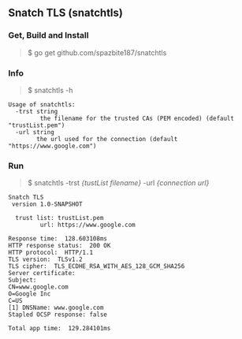 ## Snatch TLS (snatchtls)

### Get, Build and Install
> $ go get github.com/spazbite187/snatchtls

### Info
>$ snatchtls -h

```
Usage of snatchtls:
  -trst string
    	 the filename for the trusted CAs (PEM encoded) (default "trustList.pem")
  -url string
    	the url used for the connection (default "https://www.google.com")
```
### Run
>$ snatchtls -trst *{tustList filename}* -url *{connection url}*

```
Snatch TLS
 version 1.0-SNAPSHOT

  trust list: trustList.pem
         url: https://www.google.com

Response time:  128.603108ms
HTTP response status:  200 OK
HTTP protocol:  HTTP/1.1
TLS version:  TLSv1.2
TLS cipher:  TLS_ECDHE_RSA_WITH_AES_128_GCM_SHA256
Server certificate:
Subject:
CN=www.google.com
O=Google Inc
C=US
[1] DNSName: www.google.com
Stapled OCSP response: false

Total app time:  129.284101ms
```
